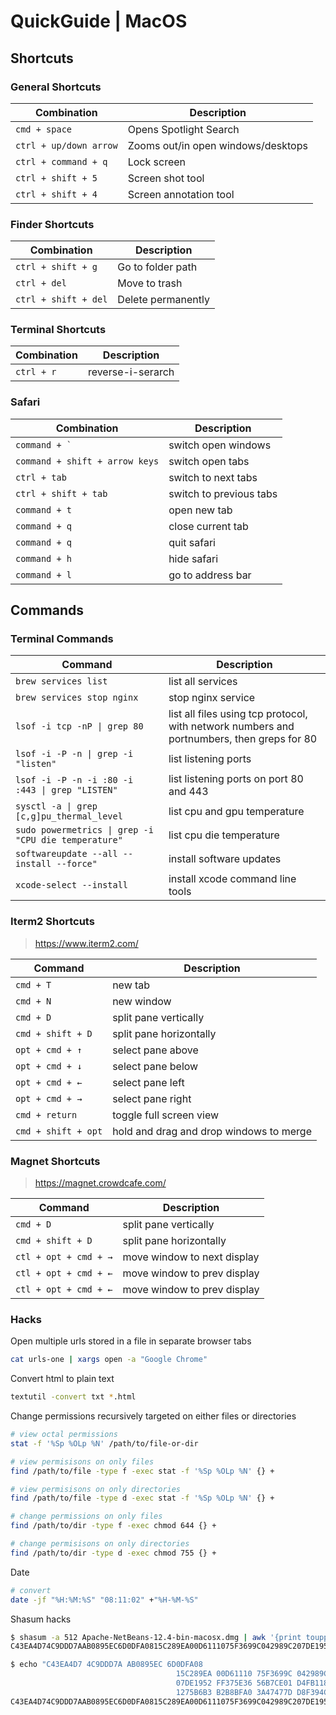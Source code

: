 # QuickGuide | MacOS

## Shortcuts

### General Shortcuts

| Combination | Description |
| --- | --- |
| `cmd + space` | Opens Spotlight Search |
| `ctrl + up/down arrow` | Zooms out/in open windows/desktops |
| `ctrl + command + q` | Lock screen |
| `ctrl + shift + 5` | Screen shot tool |
| `ctrl + shift + 4` | Screen annotation tool |

### Finder Shortcuts

| Combination | Description |
| --- | --- |
| `ctrl + shift + g` | Go to folder path |
| `ctrl + del` | Move to trash |
| `ctrl + shift + del` | Delete permanently |

### Terminal Shortcuts

| Combination | Description |
| --- | --- |
| `ctrl + r` | reverse-i-serarch |

### Safari

| Combination | Description |
| --- | --- |
| ``command + ` `` | switch open windows |
| `command + shift + arrow keys` | switch open tabs |
| `ctrl + tab` | switch to next tabs |
| `ctrl + shift + tab` | switch to previous tabs |
| `command + t` | open new tab |
| `command + q` | close current tab |
| `command + q` | quit safari |
| `command + h` | hide safari |
| `command + l` | go to address bar |

## Commands

### Terminal Commands

| Command | Description |
| --- | --- |
| `brew services list` | list all services |
| `brew services stop nginx` | stop nginx service |
| `lsof -i tcp -nP \| grep 80` | list all files using tcp protocol, with network numbers and portnumbers, then greps for 80 |
| `lsof -i -P -n \| grep -i "listen"` | list listening ports |
| `lsof -i -P -n -i :80 -i :443 \| grep "LISTEN"` | list listening ports on port 80 and 443 |
| `sysctl -a \| grep [c,g]pu_thermal_level` | list cpu and gpu temperature |
| `sudo powermetrics \| grep -i "CPU die temperature"` | list cpu die temperature |
| `softwareupdate --all --install --force"` | install software updates |
| `xcode-select --install` | install xcode command line tools |

### Iterm2 Shortcuts

> <https://www.iterm2.com/>

| Command | Description |
| --- | --- |
| `cmd + T` | new tab |
| `cmd + N` | new window |
| `cmd + D` | split pane vertically |
| `cmd + shift + D` | split pane horizontally |
| `opt + cmd + ↑` | select pane above |
| `opt + cmd + ↓` | select pane below |
| `opt + cmd + ←` | select pane left |
| `opt + cmd + →` | select pane right |
| `cmd + return` | toggle full screen view |
| `cmd + shift + opt` | hold and drag and drop windows to merge |

### Magnet Shortcuts

> <https://magnet.crowdcafe.com/>

| Command | Description |
| --- | --- |
| `cmd + D` | split pane vertically |
| `cmd + shift + D` | split pane horizontally |
| `ctl + opt + cmd + →` | move window to next display |
| `ctl + opt + cmd + ←` | move window to prev display |
| `ctl + opt + cmd + ←` | move window to prev display |

### Hacks

Open multiple urls stored in a file in separate browser tabs

```bash
cat urls-one | xargs open -a "Google Chrome"
```

Convert html to plain text

```bash
textutil -convert txt *.html
```

Change permissions recursively targeted on either files or directories

```bash
# view octal permissions
stat -f '%Sp %OLp %N' /path/to/file-or-dir

# view permisisons on only files
find /path/to/file -type f -exec stat -f '%Sp %OLp %N' {} +

# view permisisons on only directories
find /path/to/file -type d -exec stat -f '%Sp %OLp %N' {} +

# change permissions on only files
find /path/to/dir -type f -exec chmod 644 {} +

# change permisisons on only directories
find /path/to/dir -type d -exec chmod 755 {} +

```

Date

```bash
# convert
date -jf "%H:%M:%S" "08:11:02" +"%H-%M-%S"
```

Shasum hacks

```bash
$ shasum -a 512 Apache-NetBeans-12.4-bin-macosx.dmg | awk '{print toupper($1)}'
C43EA4D74C9DDD7AAB0895EC6D0DFA0815C289EA00D6111075F3699C042989C207DE1952FF375E3656B7CE01D4FB118F1275B6B3B2B8BFA03A47477DD8F394C8
```

```bash
$ echo "C43EA4D7 4C9DDD7A AB0895EC 6D0DFA08
                                     15C289EA 00D61110 75F3699C 042989C2
                                     07DE1952 FF375E36 56B7CE01 D4FB118F
                                     1275B6B3 B2B8BFA0 3A47477D D8F394C8" | tr '\n' ' ' | sed 's/[[:space:]]//g'
C43EA4D74C9DDD7AAB0895EC6D0DFA0815C289EA00D6111075F3699C042989C207DE1952FF375E3656B7CE01D4FB118F1275B6B3B2B8BFA03A47477DD8F394C8
```
